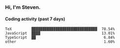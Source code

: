 ### Hi, I'm Steven.

#### Coding activity (past 7 days)
```
TeX         ▓▓▓▓▓▓▓▓▓▓▓▓▓▓▓▓▓▓▓▓▓▓▓▓▓▓▓▓▓▓  78.54%
JavaScript  ▓▓▓▓                            13.01%
TypeScript  ▓▓                               6.84%
other                                        1.60%
```
